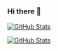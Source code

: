 ### Hi there 👋

[![GitHub Stats](https://github-readme-stats.vercel.app/api?username=geega&theme=dark&show_icons=true&hide=issues,contribs)](https://github.com/geega/)


[![GitHub Stats](https://github-readme-stats.vercel.app/api?username=umputun&theme=dark&show_icons=true&hide=issues,contribs)](https://github.com/geega/)

<!-- [![Top Langs](https://github-readme-stats.vercel.app/api/top-langs/?username=geega&theme=dark&hide=jupyter%20notebook,php,vue,html,css,go&langs_count=8&layout=compact)](https://github.com/geega/) -->
 



<!--
**geega/geega** is a ✨ _special_ ✨ repository because its `README.md` (this file) appears on your GitHub profile.

Here are some ideas to get you started:

- 🔭 I’m currently working on ...
- 🌱 I’m currently learning ...
- 👯 I’m looking to collaborate on ...
- 🤔 I’m looking for help with ...
- 💬 Ask me about ...
- 📫 How to reach me: ...
- 😄 Pronouns: ...
- ⚡ Fun fact: ...
-->
